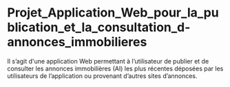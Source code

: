 # Projet_Application_Web_pour_la_publication_et_la_consultation_d-annonces_immobilieres
Il s’agit d'une application Web permettant à l’utilisateur de publier et de consulter  les annonces immobilières (AI) les plus récentes déposées par les utilisateurs de l’application ou provenant d’autres sites d’annonces.
